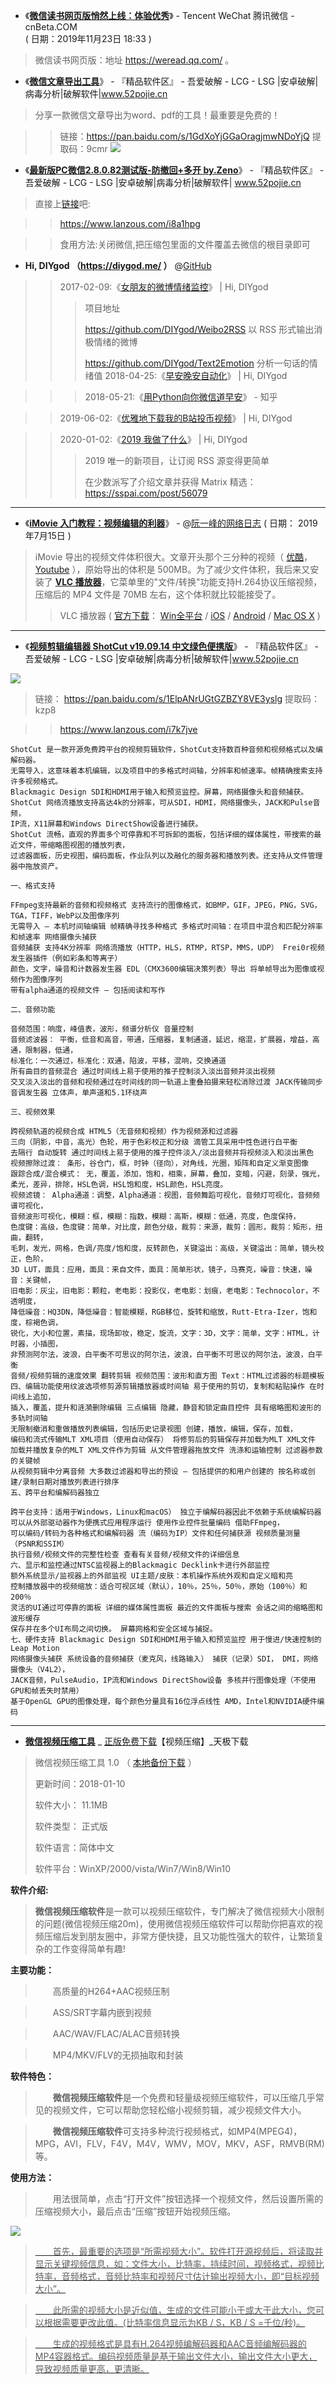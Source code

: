 - 《[**微信读书网页版悄然上线：体验优秀**](https://www.cnbeta.com/articles/tech/914049.htm)》 - Tencent WeChat 腾讯微信 - cnBeta.COM  
( 日期：2019年11月23日 18:33 )
>微信读书网页版：地址 https://weread.qq.com/ 。

- 《[**微信文章导出工具**](https://www.52pojie.cn/thread-1076387-1-1.html)》 - 『精品软件区』 - 吾爱破解 - LCG - LSG |安卓破解|病毒分析|破解软件|www.52pojie.cn  

> 分享一款微信文章导出为word、pdf的工具！最重要是免费的！

>> 链接：https://pan.baidu.com/s/1GdXoYjGGaOragjmwNDoYjQ
>> 提取码：9cmr 
>> <img src="https://attach.52pojie.cn/forum/201912/19/111111oiirr888xgmu5rg8.png"/>

- 《[**最新版PC微信2.8.0.82测试版-防撤回+多开 by.Zeno**](https://www.52pojie.cn/thread-1080584-1-1.html)》 - 『精品软件区』 - 吾爱破解 - LCG - LSG |安卓破解|病毒分析|破解软件| www.52pojie.cn  

> 直接上[链接](https://vip.d0.baidupan.com/file/?UjRUago7BzYHDlBoAjdQPAQ7U2tXOgMvVWpReVM/VnlXb1o/WSoALgc4AScFd106UmEHblZsAF0GaFQ2VDVUZFJnVDUKZAdgB2FQNAJgUHcEOFMlVzUDMFViUWNTOFZmV2FaPlkxAHIHIQEnBWxdblI4BzNWMAAtBjBUYFQnVGdSZFQsCmUHZQc1UGICYVBgBG9TYlcxA2NVNlE0UzlWYVduWjhZZQA3B2EBYgVhXT9SagdhVjwANQYyVGpUa1RjUmdUZwp5BykHOFB2AnBQJAQtUzNXegNoVTZRalM5VmNXZFo/WT0AZgd3ASMFOF0xUm0HZFY0ADMGNFRlVD9UYVJrVDYKbwdnB2RQKAJ4UHcEOFM6V38DPFVjUWJTOFZgV2NaNFkwAGwHYwFjBXddKVJ4B3VWNAAzBjRUZVQ/VGZSYVQ6CmIHZwdiUCACI1A4BC5Ta1c6AzNVYVF5UzZWYld5WjxZPQBlB38BZgVlXWo=)吧:

>> https://www.lanzous.com/i8a1hpg

>> 食用方法:关闭微信,把压缩包里面的文件覆盖去微信的根目录即可

- **Hi, DIYgod （https://diygod.me/ ）** @[GitHub](https://github.com/DIYgod/GoodNight)

>>  2017-02-09:《[女朋友的微博情绪监控](https://diygod.me/2920/)》 | Hi, DIYgod
>>> 项目地址
>>> 
>>> https://github.com/DIYgod/Weibo2RSS 以 RSS 形式输出消极情绪的微博
>>> 
>>> https://github.com/DIYgod/Text2Emotion 分析一句话的情绪值
>> 2018-04-25:《[早安晚安自动化](https://diygod.me/goodnight/)》 | Hi, DIYgod

>>> 2018-05-21:《[用Python向你微信道早安](https://zhuanlan.zhihu.com/p/37105094)》 - 知乎

>> 2019-06-02:《[优雅地下载我的B站投币视频](https://diygod.me/download-webhook/)》 | Hi, DIYgod

>> 2020-01-02:《[2019 我做了什么](https://diygod.me/2019/)》 | Hi, DIYgod
>>> 2019 唯一的新项目，让订阅 RSS 源变得更简单
>>> 
>>> 在少数派写了介绍文章并获得 Matrix 精选：https://sspai.com/post/56079

------------------------------------------------------------------------------------------
- 《[**iMovie 入门教程：视频编辑的利器**](https://www.ruanyifeng.com/blog/2019/07/imovie-tutorial.html)》 - @[阮一峰的网络日志](https://www.ruanyifeng.com/) ( 日期： 2019年7月15日 )

> iMovie 导出的视频文件体积很大。文章开头那个三分种的视频（ [优酷](https://v.youku.com/v_show/id_XNDI3MzA5ODY5Mg==.html)，[Youtube](https://www.youtube.com/watch?v=3Kh5-sEE_kk) ），原始导出的体积是 500MB。为了减少文件体积，我后来又安装了 [**VLC 播放器**](https://www.videolan.org/vlc/index.zh.html)，它菜单里的"文件/转换"功能支持H.264协议压缩视频，压缩后的 MP4 文件是 70MB 左右，这个体积就比较能接受了。
>>  VLC 播放器  ( [官方下载](https://www.videolan.org/vlc/index.zh.html)： [Win全平台](https://www.videolan.org/vlc/download-windows.html) / [iOS](https://apps.apple.com/app/apple-store/id650377962) / [Android](https://www.videolan.org/vlc/download-android.html) / [Mac OS X](https://www.videolan.org/vlc/download-macosx.html) )

------------------------------------------------------------------------------------------

- 《[**视频剪辑编辑器 ShotCut v19.09.14 中文绿色便携版**](https://www.52pojie.cn/thread-1062061-1-1.html)》 - 『精品软件区』 - 吾爱破解 - LCG - LSG |安卓破解|病毒分析|破解软件|www.52pojie.cn  

<p><a href="https://www.52pojie.cn/thread-1062061-1-1.html" title="视频剪辑编辑器 ShotCut v19.09.14 中文绿色便携版 - 『精品软件区』 - 吾爱破解 - LCG - LSG |安卓破解|病毒分析|破解软件|www.52pojie.cn ">
<img src="https://attach.52pojie.cn/forum/201911/25/002828q6hpnskes1sphrbc.png"/></a></p>
  
>  链接： https://pan.baidu.com/s/1ElpANrUGtGZBZY8VE3yslg  提取码：kzp8

>> https://www.lanzous.com/i7k7jve

```
ShotCut 是一款开源免费跨平台的视频剪辑软件，ShotCut支持数百种音频和视频格式以及编解码器。
无需导入，这意味着本机编辑，以及项目中的多格式时间轴，分辨率和帧速率。帧精确搜索支持许多视频格式。
Blackmagic Design SDI和HDMI用于输入和预览监控。屏幕，网络摄像头和音频捕获。
ShotCut 网络流播放支持高达4k的分辨率，可从SDI，HDMI，网络摄像头，JACK和Pulse音频，
IP流，X11屏幕和Windows DirectShow设备进行捕获。
ShotCut 流畅，直观的界面多个可停靠和不可拆卸的面板，包括详细的媒体属性，带搜索的最近文件，带缩略图视图的播放列表，
过滤器面板，历史视图，编码面板，作业队列以及融化的服务器和播放列表。还支持从文件管理器中拖放资产。

一、格式支持

FFmpeg支持最新的音频和视频格式 支持流行的图像格式，如BMP，GIF，JPEG，PNG，SVG，TGA，TIFF，WebP以及图像序列 
无需导入 – 本机时间轴编辑 帧精确寻找多种格式 多格式时间轴：在项目中混合和匹配分辨率和帧速率 网络摄像头捕获 
音频捕获 支持4K分辨率 网络流播放（HTTP，HLS，RTMP，RTSP，MMS，UDP） Frei0r视频发生器插件（例如彩条和等离子） 
颜色，文字，噪音和计数器发生器 EDL（CMX3600编辑决策列表）导出 将单帧导出为图像或视频作为图像序列 
带有alpha通道的视频文件 – 包括阅读和写作

二、音频功能 

音频范围：响度，峰值表，波形，频谱分析仪 音量控制 
音频滤波器： 平衡，低音和高音，带通，压缩器，复制通道，延迟，缩混，扩展器，增益，高通，限制器，低通，
标准化：一次通过，标准化：双通，陷波，平移，混响，交换通道 
所有曲目的音频混合 通过时间线上易于使用的推子控制淡入淡出音频并淡出视频 
交叉淡入淡出的音频和视频通过在时间线的同一轨道上重叠拍摄来轻松消除过渡 JACK传输同步 音调发生器 立体声，单声道和5.1环绕声

三、视频效果

跨视频轨道的视频合成 HTML5（无音频和视频）作为视频源和过滤器 
三向（阴影，中音，高光）色轮，用于色彩校正和分级 滴管工具采用中性色进行白平衡 
去隔行 自动旋转 通过时间线上易于使用的推子控件淡入/淡出音频并将视频淡入和淡出黑色
视频擦除过渡： 条形，谷仓门，框，时钟（径向），对角线，光圈，矩阵和自定义渐变图像
跟踪合成/混合模式： 无，覆盖，添加，饱和，相乘，屏幕，叠加，变暗，闪避，刻录，强光，
柔光，差异，排除，HSL色调，HSL饱和度，HSL颜色，HSL亮度。
视频滤镜： Alpha通道：调整，Alpha通道：视图，音频舞蹈可视化，音频灯可视化，音频频谱可视化，
音频波形可视化，模糊：框，模糊：指数，模糊：高斯，模糊：低通，亮度，色度保持，
色度键：高级，色度键：简单，对比度，颜色分级，裁剪：来源，裁剪：圆形，裁剪：矩形，扭曲，翻转，
毛刺，发光，网格，色调/亮度/饱和度，反转颜色，关键溢出：高级，关键溢出：简单，镜头校正，色阶，
3D LUT，面具：应用，面具：来自文件，面具：简单形状，镜子，马赛克，噪音：快速，噪音：关键帧，
旧电影：灰尘，旧电影：颗粒，老电影：投影仪，老电影：划痕，老电影：Technocolor，不透明度，
降低噪音：HQ3DN，降低噪音：智能模糊，RGB移位，旋转和缩放，Rutt-Etra-Izer，饱和度，棕褐色调，
锐化，大小和位置，素描，现场卸妆，稳定，旋流，文字：3D，文字：简单，文字：HTML，计时器，小插图，
非预测阿尔法，波浪，白平衡不可思议的阿尔法，波浪，白平衡不可思议的阿尔法，波浪，白平衡 
音频/视频剪辑的速度效果 翻转剪辑 视频范围：波形和直方图 Text：HTML过滤器的标题模板
四、编辑功能使用纹波选项修剪源剪辑播放器或时间轴 易于使用的剪切，复制和粘贴操作 在时间线上追加，
插入，覆盖，提升和涟漪删除编辑 三点编辑 隐藏，静音和锁定曲目控件 具有缩略图和波形的多轨时间轴 
无限制撤消和重做播放列表编辑，包括历史记录视图 创建，播放，编辑，保存，加载，
编码和流式传输MLT XML项目（使用自动保存） 将修剪后的剪辑保存并加载为MLT XML文件 
加载并播放复杂的MLT XML文件作为剪辑 从文件管理器拖放文件 洗涤和运输控制 过滤器参数的关键帧 
从视频剪辑中分离音频 大多数过滤器和导出的预设 – 包括提供的和用户创建的 按名称或创建/录制日期对播放列表进行排序
五、跨平台和编解码器独立

跨平台支持：适用于Windows，Linux和macOS） 独立于编解码器因此不依赖于系统编解码器 
可以从外部驱动器作为便携式应用程序运行 使用作业控件批量编码 借助FFmpeg，
可以编码/转码为各种格式和编解码器 流（编码为IP）文件和任何捕获源 视频质量测量（PSNR和SSIM） 
执行音频/视频文件的完整性检查 查看有关音频/视频文件的详细信息
六、显示和监控通过NTSC监视器上的Blackmagic Decklink卡进行外部监控 
额外系统显示/监视器上的外部监视 UI主题/皮肤：本机操作系统外观和自定义暗和亮 
控制播放器中的视频缩放：适合可视区域（默认），10％，25％，50％，原始（100％）和200％ 
灵活的UI通过可停靠的面板 详细的媒体属性面板 最近的文件面板与搜索 会话之间的缩略图和波形缓存 
保存并在多个UI布局之间切换。 屏幕网格和安全区域与捕捉。
七、硬件支持 Blackmagic Design SDI和HDMI用于输入和预览监控 用于慢进/快速控制的Leap Motion 
网络摄像头捕获 系统设备的音频捕获（麦克风，线路输入） 捕获（记录）SDI， DMI，网络摄像头（V4L2），
JACK音频，PulseAudio，IP流和Windows DirectShow设备 多核并行图像处理（不使用GPU和帧丢失时禁用） 
基于OpenGL GPU的图像处理，每个颜色分量具有16位浮点线性 AMD，Intel和NVIDIA硬件编码
```

------------------------------------------------------------------------------------------

- [**微信视频压缩工具**](http://mydown.yesky.com/pcsoft/107251473.html) _ [正版免费下载](http://yesky.xzstatic.com/2017/03/15/weixinshipingyasuo.zip)【视频压缩】_天极下载

> 微信视频压缩工具 1.0 （ [本地备份下载](https://github.com/taoste/Hello-World/raw/master/Tools/%E5%BE%AE%E4%BF%A1%E8%A7%86%E9%A2%91%E5%8E%8B%E7%BC%A9%E5%B7%A5%E5%85%B7/%E5%BE%AE%E4%BF%A1%E8%A7%86%E9%A2%91%E5%8E%8B%E7%BC%A9%E5%B7%A5%E5%85%B7%20v1.0.zip) ）
> 
> 更新时间：2018-01-10
> 
> 软件大小： 11.1MB 
> 
> 软件类型： 正式版 
> 
> 软件语言：简体中文
> 
> 软件平台：WinXP/2000/vista/Win7/Win8/Win10

 **软件介绍:**
>  **微信视频压缩软件**是一款可以视频压缩软件，专门解决了微信视频大小限制的问题(微信视频压缩20m)，使用微信视频压缩软件可以帮助你把喜欢的视频压缩后发到朋友圈中，非常方便快捷，且又功能性强大的软件，让繁琐复杂的工作变得简单有趣!

 **主要功能：**

> 　　高质量的H264+AAC视频压制

> 　　ASS/SRT字幕内嵌到视频

> 　　AAC/WAV/FLAC/ALAC音频转换

> 　　MP4/MKV/FLV的无损抽取和封装

 **软件特色：**

> 　　**微信视频压缩软件**是一个免费和轻量级视频压缩软件，可以压缩几乎常见的视频文件，它可以帮助您轻松缩小视频剪辑，减少视频文件大小。

> 　　**微信视频压缩软件**可支持多种流行视频格式，如MP4(MPEG4)，MPG，AVI，FLV，F4V，M4V，WMV，MOV，MKV，ASF，RMVB(RM)等。

 **使用方法：**

> 　　用法很简单，点击“打开文件”按钮选择一个视频文件，然后设置所需的压缩视频大小，最后点击“压缩”按钮开始视频压缩。


<p><a href="http://yesky.img.zz314.com/2018-01-10/bef73b702b12a58b27b7fa316d733d8b.jpg" title="微信视频压缩软件">
<img src="https://camo.githubusercontent.com/c9b606ded97c6850f8c269983f8a32121b497aac/687474703a2f2f7965736b792e696d672e7a7a3331342e636f6d2f323031382d30312d31302f62656637336237303262313261353862323762376661333136643733336438622e6a7067"/></p>

> 　　首先，最重要的选项是“所需视频大小”。软件打开源视频后，将读取并显示关键视频信息，如：文件大小，比特率，持续时间，视频格式，视频比特率，音频格式，音频比特率和视频尺寸估计输出视频大小，即“目标视频大小”。

> 　　此所需的视频大小是近似值，生成的文件可能小于或大于此大小，您可以根据需要更改此值。(比特率信息显示为KB / S，KB / S =千位/秒)。

> 　　生成的视频格式是具有H.264视频编解码器和AAC音频编解码器的MP4容器格式。编码视频质量是基于输出文件大小，输出文件大小更大，导致视频质量更高，更清晰。
